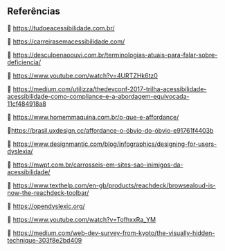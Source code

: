 ## Referências

🔗 https://tudoeacessibilidade.com.br/

🔗 https://carreirasemacessibilidade.com/

🔗 https://desculpenaoouvi.com.br/terminologias-atuais-para-falar-sobre-deficiencia/

🔗 https://www.youtube.com/watch?v=4URTZHk6tz0

🔗 https://medium.com/utilizza/thedevconf-2017-trilha-acessibilidade-acessibilidade-como-compliance-e-a-abordagem-equivocada-11cf484918a8

🔗 https://www.homemmaquina.com.br/o-que-e-affordance/

🔗https://brasil.uxdesign.cc/affordance-o-óbvio-do-óbvio-e91761f4403b

🔗 https://www.designmantic.com/blog/infographics/designing-for-users-dyslexia/

🔗 https://mwpt.com.br/carrosseis-em-sites-sao-inimigos-da-acessibilidade/

🔗 https://www.texthelp.com/en-gb/products/reachdeck/browsealoud-is-now-the-reachdeck-toolbar/

🔗 https://opendyslexic.org/

🔗 https://www.youtube.com/watch?v=TofhxxRa_YM

🔗 https://medium.com/web-dev-survey-from-kyoto/the-visually-hidden-technique-303f8e2bd409
